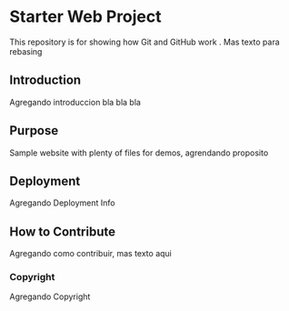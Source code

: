 # Starter Web Project

This repository is for showing how Git and GitHub work . Mas texto para rebasing

## Introduction

Agregando introduccion bla bla bla 

## Purpose

Sample website with plenty of files for demos, agrendando proposito


## Deployment

Agregando Deployment Info

## How to Contribute

Agregando como contribuir, mas texto aqui 


### Copyright
Agregando Copyright



